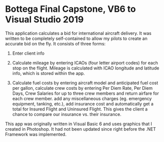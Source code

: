 # Bottega Final Capstone, VB6 to Visual Studio 2019

This application calculates a bid for international aircraft delivery. It was written to be completely self-contained to allow my pilots to create an accurate bid on the fly. It consists of three forms:

  1. Enter client info
  
  2. Calculate mileage by entering ICAOs (four letter airport codes) for each stop on the flight.  Mileage is calculated with ICAO longitude and latitude info, which is stored within the app.
  
  3. Calculate fuel costs by entering aircraft model and anticipated fuel cost per gallon, calculate crew costs by entering Per Diem Rate, Per Diem Days, Crew Salaries for up to three crew members and return airfare for each crew member. add any miscellaneous charges (eg. emergency equipment, tanking, etc.), add insurance cost and automatically get a total for Insured Flight and Uninsured Flight. This gives the client a chance to compare our insurance vs. their insurance.
  
This app was originally written in Visual Basic 6 and uses graphics that I created in Photoshop. It had not been updated since right before the .NET Framework was implemented. 
